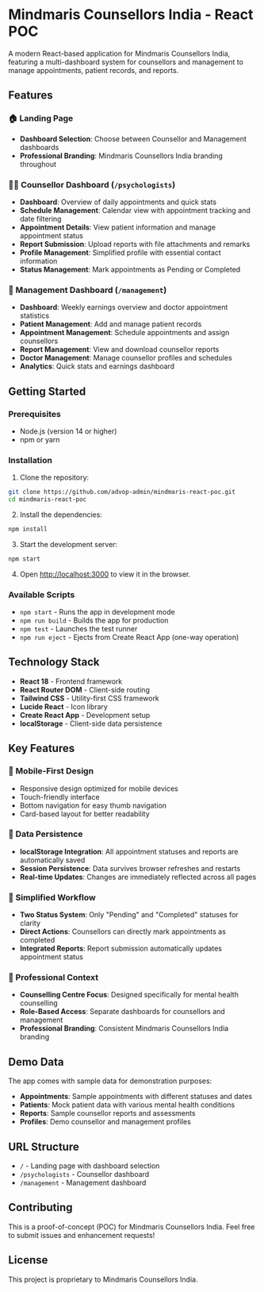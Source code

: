 # Mindmaris Counsellors India - React POC

A modern React-based application for Mindmaris Counsellors India, featuring a multi-dashboard system for counsellors and management to manage appointments, patient records, and reports.

## Features

### 🏠 Landing Page
- **Dashboard Selection**: Choose between Counsellor and Management dashboards
- **Professional Branding**: Mindmaris Counsellors India branding throughout

### 👨‍⚕️ Counsellor Dashboard (`/psychologists`)
- **Dashboard**: Overview of daily appointments and quick stats
- **Schedule Management**: Calendar view with appointment tracking and date filtering
- **Appointment Details**: View patient information and manage appointment status
- **Report Submission**: Upload reports with file attachments and remarks
- **Profile Management**: Simplified profile with essential contact information
- **Status Management**: Mark appointments as Pending or Completed

### 🏢 Management Dashboard (`/management`)
- **Dashboard**: Weekly earnings overview and doctor appointment statistics
- **Patient Management**: Add and manage patient records
- **Appointment Management**: Schedule appointments and assign counsellors
- **Report Management**: View and download counsellor reports
- **Doctor Management**: Manage counsellor profiles and schedules
- **Analytics**: Quick stats and earnings dashboard

## Getting Started

### Prerequisites

- Node.js (version 14 or higher)
- npm or yarn

### Installation

1. Clone the repository:
```bash
git clone https://github.com/advop-admin/mindmaris-react-poc.git
cd mindmaris-react-poc
```

2. Install the dependencies:
```bash
npm install
```

3. Start the development server:
```bash
npm start
```

4. Open [http://localhost:3000](http://localhost:3000) to view it in the browser.

### Available Scripts

- `npm start` - Runs the app in development mode
- `npm run build` - Builds the app for production
- `npm test` - Launches the test runner
- `npm run eject` - Ejects from Create React App (one-way operation)

## Technology Stack

- **React 18** - Frontend framework
- **React Router DOM** - Client-side routing
- **Tailwind CSS** - Utility-first CSS framework
- **Lucide React** - Icon library
- **Create React App** - Development setup
- **localStorage** - Client-side data persistence

## Key Features

### 📱 Mobile-First Design
- Responsive design optimized for mobile devices
- Touch-friendly interface
- Bottom navigation for easy thumb navigation
- Card-based layout for better readability

### 💾 Data Persistence
- **localStorage Integration**: All appointment statuses and reports are automatically saved
- **Session Persistence**: Data survives browser refreshes and restarts
- **Real-time Updates**: Changes are immediately reflected across all pages

### 🎯 Simplified Workflow
- **Two Status System**: Only "Pending" and "Completed" statuses for clarity
- **Direct Actions**: Counsellors can directly mark appointments as completed
- **Integrated Reports**: Report submission automatically updates appointment status

### 🏥 Professional Context
- **Counselling Centre Focus**: Designed specifically for mental health counselling
- **Role-Based Access**: Separate dashboards for counsellors and management
- **Professional Branding**: Consistent Mindmaris Counsellors India branding

## Demo Data

The app comes with sample data for demonstration purposes:
- **Appointments**: Sample appointments with different statuses and dates
- **Patients**: Mock patient data with various mental health conditions
- **Reports**: Sample counsellor reports and assessments
- **Profiles**: Demo counsellor and management profiles

## URL Structure

- `/` - Landing page with dashboard selection
- `/psychologists` - Counsellor dashboard
- `/management` - Management dashboard

## Contributing

This is a proof-of-concept (POC) for Mindmaris Counsellors India. Feel free to submit issues and enhancement requests!

## License

This project is proprietary to Mindmaris Counsellors India. 